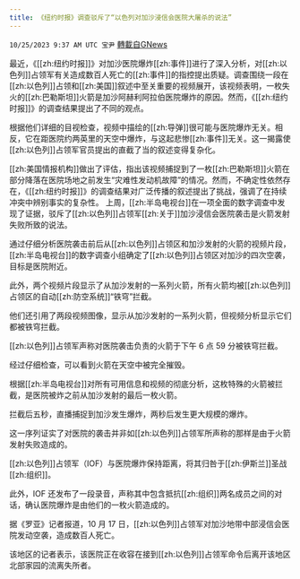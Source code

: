 ```yaml
---
title: 《纽约时报》调查驳斥了“以色列对加沙浸信会医院大屠杀的说法”
---
```

`10/25/2023 9:37 AM UTC 宝尹` [轉載自GNews](https://gnews.org/articles/1878376)

最近，《[[zh:纽约时报]]》对加沙医院爆炸[[zh:事件]]进行了深入分析，对[[zh:以色列]]占领军有关造成数百人死亡的[[zh:事件]]的指控提出质疑。调查围绕一段在[[zh:以色列]]占领和[[zh:美国]]叙述中至关重要的视频展开，该视频表明，一枚失火的[[zh:巴勒斯坦]]火箭是加沙阿赫利阿拉伯医院爆炸的原因。然而，《[[zh:纽约时报]]》的调查结果提出了不同的观点。

根据他们详细的目视检查，视频中描绘的[[zh:导弹]]很可能与医院爆炸无关。相反，它在距医院约两英里的天空中爆炸，与这起悲惨[[zh:事件]]无关。这一揭露使[[zh:以色列]]占领军官员提出的直截了当的叙述变得复杂化。

[[zh:美国情报机构]]做出了评估，指出该视频捕捉到了一枚[[zh:巴勒斯坦]]火箭在部分降落在医院场地之前发生“灾难性发动机故障”的情况。然而，不确定性依然存在，《[[zh:纽约时报]]》的调查结果对广泛传播的叙述提出了挑战，强调了在持续冲突中辨别事实的复杂性。
上周，[[zh:半岛电视台]]在一项全面的数字调查中发现了证据，驳斥了[[zh:以色列]]占领军[[zh:关于]]加沙浸信会医院袭击是火箭发射失败所致的说法。

通过仔细分析医院袭击前后从[[zh:以色列]]占领区和加沙发射的火箭的视频片段，[[zh:半岛电视台]]的数字调查小组确定了[[zh:以色列]]占领区对加沙的四次空袭，目标是医院附近。

此外，两个视频片段显示了从加沙发射的一系列火箭，所有火箭均被[[zh:以色列]]占领区的自动[[zh:防空系统]]“铁穹”拦截。

他们还引用了两段视频图像，显示从加沙发射的一系列火箭，但视频分析显示它们都被铁穹拦截。

[[zh:以色列]]占领军声称对医院袭击负责的火箭于下午 6 点 59 分被铁穹拦截。

经过仔细检查，可以看到火箭在天空中被完全摧毁。

根据[[zh:半岛电视台]]对所有可用信息和视频的彻底分析，这枚特殊的火箭被拦截，是医院被炸之前从加沙发射的最后一枚火箭。

拦截后五秒，直播捕捉到加沙发生爆炸，两秒后发生更大规模的爆炸。

这一序列证实了对医院的袭击并非如[[zh:以色列]]占领军所声称的那样是由于火箭发射失败造成的。

[[zh:以色列]]占领军（IOF）与医院爆炸保持距离，将其归咎于[[zh:伊斯兰]]圣战[[zh:组织]]。

此外，IOF 还发布了一段录音，声称其中包含抵抗[[zh:组织]]两名成员之间的对话，确认医院爆炸是由他们的一枚火箭造成的。


据《罗亚》记者报道，10 月 17 日，[[zh:以色列]]占领军对加沙地带中部浸信会医院发动空袭，造成数百人死亡。

该地区的记者表示，该医院正在收容在接到[[zh:以色列]]占领军命令后离开该地区北部家园的流离失所者。

